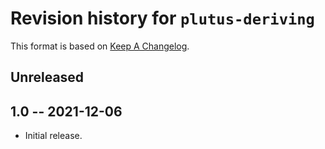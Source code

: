 # Revision history for `plutus-deriving`

This format is based on [Keep A Changelog](https://keepachangelog.com/en/1.0.0).

## Unreleased

## 1.0 -- 2021-12-06

* Initial release.

